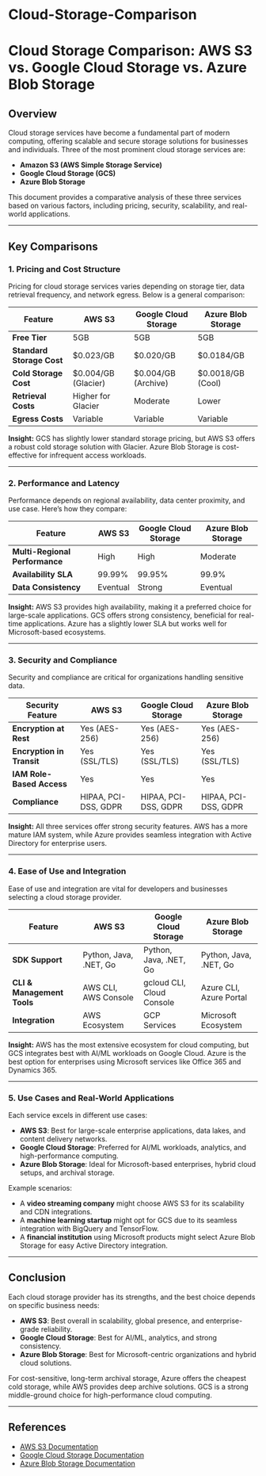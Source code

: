 # Cloud-Storage-Comparison
# Cloud Storage Comparison: AWS S3 vs. Google Cloud Storage vs. Azure Blob Storage

## Overview
Cloud storage services have become a fundamental part of modern computing, offering scalable and secure storage solutions for businesses and individuals. Three of the most prominent cloud storage services are:
- **Amazon S3 (AWS Simple Storage Service)**
- **Google Cloud Storage (GCS)**
- **Azure Blob Storage**

This document provides a comparative analysis of these three services based on various factors, including pricing, security, scalability, and real-world applications.

---
## Key Comparisons
### 1. **Pricing and Cost Structure**
Pricing for cloud storage services varies depending on storage tier, data retrieval frequency, and network egress. Below is a general comparison:

| Feature | AWS S3 | Google Cloud Storage | Azure Blob Storage |
|---------|--------|----------------------|--------------------|
| **Free Tier** | 5GB | 5GB | 5GB |
| **Standard Storage Cost** | $0.023/GB | $0.020/GB | $0.0184/GB |
| **Cold Storage Cost** | $0.004/GB (Glacier) | $0.004/GB (Archive) | $0.0018/GB (Cool) |
| **Retrieval Costs** | Higher for Glacier | Moderate | Lower |
| **Egress Costs** | Variable | Variable | Variable |

**Insight:** GCS has slightly lower standard storage pricing, but AWS S3 offers a robust cold storage solution with Glacier. Azure Blob Storage is cost-effective for infrequent access workloads.

---
### 2. **Performance and Latency**
Performance depends on regional availability, data center proximity, and use case. Here’s how they compare:

| Feature | AWS S3 | Google Cloud Storage | Azure Blob Storage |
|---------|--------|----------------------|--------------------|
| **Multi-Regional Performance** | High | High | Moderate |
| **Availability SLA** | 99.99% | 99.95% | 99.9% |
| **Data Consistency** | Eventual | Strong | Eventual |

**Insight:** AWS S3 provides high availability, making it a preferred choice for large-scale applications. GCS offers strong consistency, beneficial for real-time applications. Azure has a slightly lower SLA but works well for Microsoft-based ecosystems.

---
### 3. **Security and Compliance**
Security and compliance are critical for organizations handling sensitive data.

| Security Feature | AWS S3 | Google Cloud Storage | Azure Blob Storage |
|-----------------|--------|----------------------|--------------------|
| **Encryption at Rest** | Yes (AES-256) | Yes (AES-256) | Yes (AES-256) |
| **Encryption in Transit** | Yes (SSL/TLS) | Yes (SSL/TLS) | Yes (SSL/TLS) |
| **IAM Role-Based Access** | Yes | Yes | Yes |
| **Compliance** | HIPAA, PCI-DSS, GDPR | HIPAA, PCI-DSS, GDPR | HIPAA, PCI-DSS, GDPR |

**Insight:** All three services offer strong security features. AWS has a more mature IAM system, while Azure provides seamless integration with Active Directory for enterprise users.

---
### 4. **Ease of Use and Integration**
Ease of use and integration are vital for developers and businesses selecting a cloud storage provider.

| Feature | AWS S3 | Google Cloud Storage | Azure Blob Storage |
|---------|--------|----------------------|--------------------|
| **SDK Support** | Python, Java, .NET, Go | Python, Java, .NET, Go | Python, Java, .NET, Go |
| **CLI & Management Tools** | AWS CLI, AWS Console | gcloud CLI, Cloud Console | Azure CLI, Azure Portal |
| **Integration** | AWS Ecosystem | GCP Services | Microsoft Ecosystem |

**Insight:** AWS has the most extensive ecosystem for cloud computing, but GCS integrates best with AI/ML workloads on Google Cloud. Azure is the best option for enterprises using Microsoft services like Office 365 and Dynamics 365.

---
### 5. **Use Cases and Real-World Applications**
Each service excels in different use cases:
- **AWS S3**: Best for large-scale enterprise applications, data lakes, and content delivery networks.
- **Google Cloud Storage**: Preferred for AI/ML workloads, analytics, and high-performance computing.
- **Azure Blob Storage**: Ideal for Microsoft-based enterprises, hybrid cloud setups, and archival storage.

Example scenarios:
- A **video streaming company** might choose AWS S3 for its scalability and CDN integrations.
- A **machine learning startup** might opt for GCS due to its seamless integration with BigQuery and TensorFlow.
- A **financial institution** using Microsoft products might select Azure Blob Storage for easy Active Directory integration.

---
## Conclusion
Each cloud storage provider has its strengths, and the best choice depends on specific business needs:
- **AWS S3**: Best overall in scalability, global presence, and enterprise-grade reliability.
- **Google Cloud Storage**: Best for AI/ML, analytics, and strong consistency.
- **Azure Blob Storage**: Best for Microsoft-centric organizations and hybrid cloud solutions.

For cost-sensitive, long-term archival storage, Azure offers the cheapest cold storage, while AWS provides deep archive solutions. GCS is a strong middle-ground choice for high-performance cloud computing.

---
## References
- [AWS S3 Documentation](https://aws.amazon.com/s3/)
- [Google Cloud Storage Documentation](https://cloud.google.com/storage/)
- [Azure Blob Storage Documentation](https://azure.microsoft.com/en-us/services/storage/blobs/)

